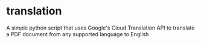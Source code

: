 # translation
A simple python script that uses Google's Cloud Translation API to translate a PDF document from any supported language to English
